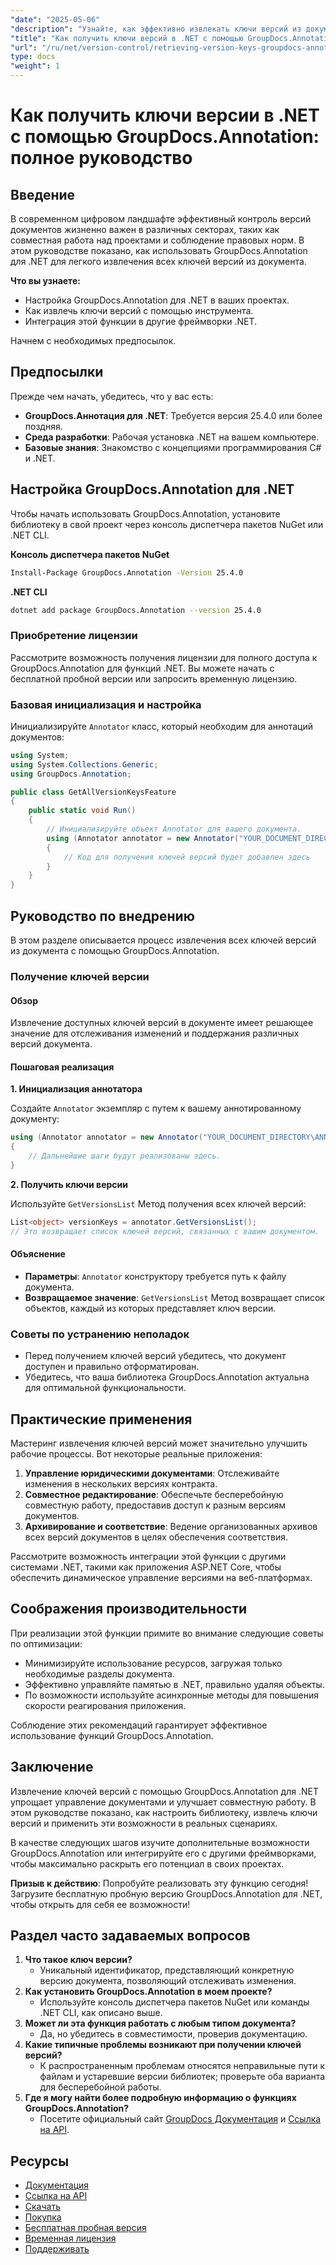 ```yaml
---
"date": "2025-05-06"
"description": "Узнайте, как эффективно извлекать ключи версий из документов с помощью GroupDocs.Annotation для .NET. Улучшите управление документами и совместную работу с помощью этого пошагового руководства."
"title": "Как получить ключи версий в .NET с помощью GroupDocs.Annotation&#58; Полное руководство"
"url": "/ru/net/version-control/retrieving-version-keys-groupdocs-annotation-dotnet/"
type: docs
"weight": 1
---
```


# Как получить ключи версии в .NET с помощью GroupDocs.Annotation: полное руководство

## Введение

В современном цифровом ландшафте эффективный контроль версий документов жизненно важен в различных секторах, таких как совместная работа над проектами и соблюдение правовых норм. В этом руководстве показано, как использовать GroupDocs.Annotation для .NET для легкого извлечения всех ключей версий из документа.

**Что вы узнаете:**
- Настройка GroupDocs.Annotation для .NET в ваших проектах.
- Как извлечь ключи версий с помощью инструмента.
- Интеграция этой функции в другие фреймворки .NET.

Начнем с необходимых предпосылок.

## Предпосылки

Прежде чем начать, убедитесь, что у вас есть:
- **GroupDocs.Аннотация для .NET**: Требуется версия 25.4.0 или более поздняя.
- **Среда разработки**: Рабочая установка .NET на вашем компьютере.
- **Базовые знания**: Знакомство с концепциями программирования C# и .NET.

## Настройка GroupDocs.Annotation для .NET

Чтобы начать использовать GroupDocs.Annotation, установите библиотеку в свой проект через консоль диспетчера пакетов NuGet или .NET CLI.

**Консоль диспетчера пакетов NuGet**
```bash
Install-Package GroupDocs.Annotation -Version 25.4.0
```

**.NET CLI**
```bash
dotnet add package GroupDocs.Annotation --version 25.4.0
```

### Приобретение лицензии

Рассмотрите возможность получения лицензии для полного доступа к GroupDocs.Annotation для функций .NET. Вы можете начать с бесплатной пробной версии или запросить временную лицензию.

### Базовая инициализация и настройка

Инициализируйте `Annotator` класс, который необходим для аннотаций документов:

```csharp
using System;
using System.Collections.Generic;
using GroupDocs.Annotation;

public class GetAllVersionKeysFeature
{
    public static void Run()
    {
        // Инициализируйте объект Annotator для вашего документа.
        using (Annotator annotator = new Annotator("YOUR_DOCUMENT_DIRECTORY\ANNOTATED_WITH_VERSIONS"))
        {
            // Код для получения ключей версий будет добавлен здесь
        }
    }
}
```

## Руководство по внедрению

В этом разделе описывается процесс извлечения всех ключей версий из документа с помощью GroupDocs.Annotation.

### Получение ключей версии

#### Обзор

Извлечение доступных ключей версий в документе имеет решающее значение для отслеживания изменений и поддержания различных версий документа.

#### Пошаговая реализация

**1. Инициализация аннотатора**

Создайте `Annotator` экземпляр с путем к вашему аннотированному документу:

```csharp
using (Annotator annotator = new Annotator("YOUR_DOCUMENT_DIRECTORY\ANNOTATED_WITH_VERSIONS"))
{
    // Дальнейшие шаги будут реализованы здесь.
}
```

**2. Получить ключи версии**

Используйте `GetVersionsList` Метод получения всех ключей версий:

```csharp
List<object> versionKeys = annotator.GetVersionsList();
// Это возвращает список ключей версий, связанных с вашим документом.
```

#### Объяснение
- **Параметры**: `Annotator` конструктору требуется путь к файлу документа.
- **Возвращаемое значение**: `GetVersionsList` Метод возвращает список объектов, каждый из которых представляет ключ версии.

### Советы по устранению неполадок

- Перед получением ключей версий убедитесь, что документ доступен и правильно отформатирован.
- Убедитесь, что ваша библиотека GroupDocs.Annotation актуальна для оптимальной функциональности.

## Практические применения

Мастеринг извлечения ключей версий может значительно улучшить рабочие процессы. Вот некоторые реальные приложения:

1. **Управление юридическими документами**: Отслеживайте изменения в нескольких версиях контракта.
2. **Совместное редактирование**: Обеспечьте бесперебойную совместную работу, предоставив доступ к разным версиям документов.
3. **Архивирование и соответствие**: Ведение организованных архивов всех версий документов в целях обеспечения соответствия.

Рассмотрите возможность интеграции этой функции с другими системами .NET, такими как приложения ASP.NET Core, чтобы обеспечить динамическое управление версиями на веб-платформах.

## Соображения производительности

При реализации этой функции примите во внимание следующие советы по оптимизации:

- Минимизируйте использование ресурсов, загружая только необходимые разделы документа.
- Эффективно управляйте памятью в .NET, правильно удаляя объекты.
- По возможности используйте асинхронные методы для повышения скорости реагирования приложения.

Соблюдение этих рекомендаций гарантирует эффективное использование функций GroupDocs.Annotation.

## Заключение

Извлечение ключей версий с помощью GroupDocs.Annotation для .NET упрощает управление документами и улучшает совместную работу. В этом руководстве показано, как настроить библиотеку, извлечь ключи версий и применить эти возможности в реальных сценариях.

В качестве следующих шагов изучите дополнительные возможности GroupDocs.Annotation или интегрируйте его с другими фреймворками, чтобы максимально раскрыть его потенциал в своих проектах.

**Призыв к действию**: Попробуйте реализовать эту функцию сегодня! Загрузите бесплатную пробную версию GroupDocs.Annotation для .NET, чтобы открыть для себя ее возможности!

## Раздел часто задаваемых вопросов

1. **Что такое ключ версии?**
   - Уникальный идентификатор, представляющий конкретную версию документа, позволяющий отслеживать изменения.
2. **Как установить GroupDocs.Annotation в моем проекте?**
   - Используйте консоль диспетчера пакетов NuGet или команды .NET CLI, как описано выше.
3. **Может ли эта функция работать с любым типом документа?**
   - Да, но убедитесь в совместимости, проверив документацию.
4. **Какие типичные проблемы возникают при получении ключей версий?**
   - К распространенным проблемам относятся неправильные пути к файлам и устаревшие версии библиотек; проверьте оба варианта для бесперебойной работы.
5. **Где я могу найти более подробную информацию о функциях GroupDocs.Annotation?**
   - Посетите официальный сайт [GroupDocs Документация](https://docs.groupdocs.com/annotation/net/) и [Ссылка на API](https://reference.groupdocs.com/annotation/net/).

## Ресурсы
- [Документация](https://docs.groupdocs.com/annotation/net/)
- [Ссылка на API](https://reference.groupdocs.com/annotation/net/)
- [Скачать](https://releases.groupdocs.com/annotation/net/)
- [Покупка](https://purchase.groupdocs.com/buy)
- [Бесплатная пробная версия](https://releases.groupdocs.com/annotation/net/)
- [Временная лицензия](https://purchase.groupdocs.com/temporary-license/)
- [Поддерживать](https://forum.groupdocs.com/c/annotation/)